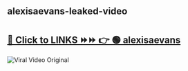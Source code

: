 
 ## alexisaevans-leaked-video 

# <h2><a href="https://clipsfans.com/alexisaevans&ref=git">🔗 Click to LINKS ⏩⏩ 👉 🟢 alexisaevans </a></h2>

<a href="https://clipsfans.com/alexisaevans&ref=git" rel="nofollow" data-target="animated-image.originalLink"><img src="https://i.ibb.co.com/xMMVF88/686577567.gif" alt="Viral Video Original" style="max-width: 100%; display: inline-block;" data-target="animated-image.originalImage"></a>
